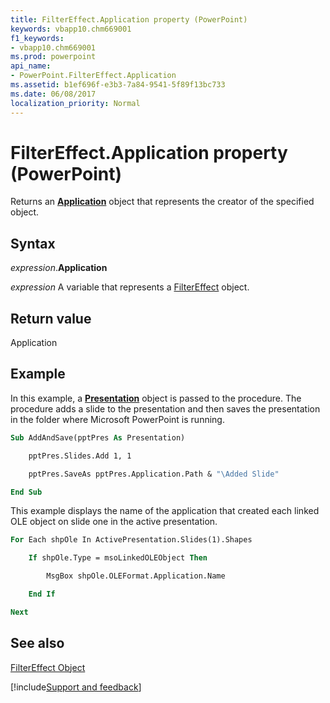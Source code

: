 ```yaml
---
title: FilterEffect.Application property (PowerPoint)
keywords: vbapp10.chm669001
f1_keywords:
- vbapp10.chm669001
ms.prod: powerpoint
api_name:
- PowerPoint.FilterEffect.Application
ms.assetid: b1ef696f-e3b3-7a84-9541-5f89f13bc733
ms.date: 06/08/2017
localization_priority: Normal
---
```



# FilterEffect.Application property (PowerPoint)

Returns an  **[Application](PowerPoint.Application.md)** object that represents the creator of the specified object.


## Syntax

_expression_.**Application**

_expression_ A variable that represents a [FilterEffect](PowerPoint.FilterEffect.md) object.


## Return value

Application


## Example

In this example, a  **[Presentation](PowerPoint.Presentation.md)** object is passed to the procedure. The procedure adds a slide to the presentation and then saves the presentation in the folder where Microsoft PowerPoint is running.


```vb
Sub AddAndSave(pptPres As Presentation)

    pptPres.Slides.Add 1, 1

    pptPres.SaveAs pptPres.Application.Path & "\Added Slide"

End Sub
```

This example displays the name of the application that created each linked OLE object on slide one in the active presentation.




```vb
For Each shpOle In ActivePresentation.Slides(1).Shapes

    If shpOle.Type = msoLinkedOLEObject Then

        MsgBox shpOle.OLEFormat.Application.Name

    End If

Next
```


## See also


[FilterEffect Object](PowerPoint.FilterEffect.md)

[!include[Support and feedback](~/includes/feedback-boilerplate.md)]